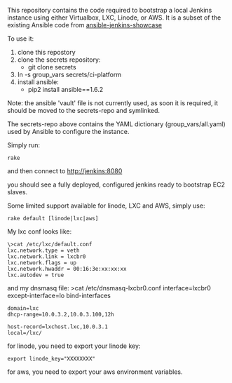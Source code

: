 This repository contains the code required to bootstrap a local Jenkins instance using either Virtualbox, LXC, Linode, or AWS.
It is a subset of the existing Ansible code from [ansible-jenkins-showcase](https://github.com/Azulinho/ansible-jenkins-showcase)

To use it:

1. clone this repostory
2. clone the secrets repository:
    - git clone <secrets-repo> secrets
3. ln -s group_vars secrets/ci-platform
4. install ansible:
    - pip2 install ansible==1.6.2

Note: the ansible 'vault' file is not currently used, as soon it is required, it should be moved to the secrets-repo and symlinked.

The secrets-repo above contains the YAML dictionary (group_vars/all.yaml) used by Ansible to configure the instance.

Simply run:

    rake

and then connect to [http://jenkins:8080](http://jenkins:8080)

you should see a fully deployed, configured jenkins ready to bootstrap EC2 slaves.


Some limited support available for linode, LXC and AWS, simply use:

    rake default [linode|lxc|aws]

My lxc conf looks like:

    \>cat /etc/lxc/default.conf
    lxc.network.type = veth
    lxc.network.link = lxcbr0
    lxc.network.flags = up
    lxc.network.hwaddr = 00:16:3e:xx:xx:xx
    lxc.autodev = true

and my dnsmasq file:
    \>cat /etc/dnsmasq-lxcbr0.conf
    interface=lxcbr0
    except-interface=lo
    bind-interfaces

    domain=lxc
    dhcp-range=10.0.3.2,10.0.3.100,12h

    host-record=lxchost.lxc,10.0.3.1
    local=/lxc/

for linode, you need to export your linode key:

    export linode_key="XXXXXXXX"

for aws, you need to export your aws environment variables.
